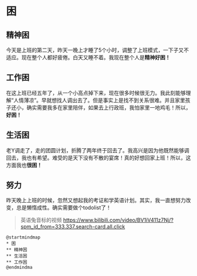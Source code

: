 # 困

##  精神困
今天是上班的第二天，昨天一晚上才睡了5个小时，调整了上班模式，一下子又不适应。现在整个人都好疲倦。白天又睡不着。我现在整个人是**精神好困！**

## 工作困

在这上班已经五年了，从一个小高点掉下来，现在很多时候很无力。我此刻能够理解“人情薄凉”。早就想找人调出去了。但是事实上是找不到关系很难。并且家里孩子还小，确实需要我多在家里陪伴，如果去上行政班，我怕家里一地鸡毛！所以，**好困！**

## 生活困

老Y调走了，走的团圆计划，折腾了两年终于回去了。我高兴是因为他既然能够调回去，我也有希望。难受的是天下没有不散的宴席！真的好想回家上班！所以，这方面我也**很困！**

## 努力

昨天晚上上班的时候，忽然又想起我的考证和学英语计划。其实，我一直想努力改变，总是懒惰成性。确实需要做个todolist了！

> 英语兔音标的视频
<https://www.bilibili.com/video/BV1iV411z7Nj/?spm_id_from=333.337.search-card.all.click>



```plantuml
@startmindmap
* 困
** 精神困
** 生活困
** 工作困
@endmindma

```



